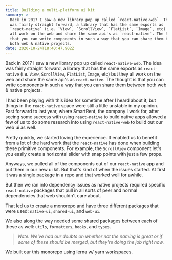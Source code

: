 ```yaml
---
title: Building a multi-platform ui kit
summary: >-
  Back in 2017 I saw a new library pop up called `react-native-web`. The idea
  was fairly straight forward, a library that has the same exports as
  `react-native` (i.e. `View`, `ScrollView`, `FlatList`, `Image`, etc) but they
  all work on the web and share the same api's as `react-native`. The thought is
  that you can write components in such a way that you can share them between
  both web & native projects.
date: 2020-10-24T18:40:47.902Z
---
```

Back in 2017 I saw a new library pop up called `react-native-web`. The idea was fairly straight forward, a library that has the same exports as `react-native` (i.e. `View`, `ScrollView`, `FlatList`, `Image`, etc) but they all work on the web and share the same api's as `react-native`. The thought is that you can write components in such a way that you can share them between both web & native projects.

I had been playing with this idea for sometime after I heard about it, but things in the `react-native` space were still a little unstable in my opinion. Fast forward to last year, where SmartRent, the company I work for, after seeing some success with using `react-native` to build native apps allowed a few of us to do some research into using `react-native-web` to build out our web ui as well.

Pretty quickly, we started loving the experience. It enabled us to benefit from a lot of the hard work that the `react-native` has done when building these primitive components. For example, the `ScrollView` component let's you easily create a horizontal slider with snap points with just a few props.

Anyways, we pulled all of the components out of our `react-native` app and put them in our new ui kit. But that's kind of when the issues started. At first it was a single package in a repo and that worked well for awhile.

But then we ran into dependency issues as native projects required specific `react-native` packages that pull in all sorts of peer and normal dependencies that web shouldn't care about.

That led us to create a monorepo and have three different packages that were used: `native-ui`, `shared-ui`, and `web-ui`.

We also along the way needed some shared packages between each of these as well: `utils`, `formatters`, `hooks`, and `types`. 

> _Note: We've had our doubts on whether not the naming is great or if some of these should be merged, but they're doing the job right now._

We built our this monorepo using lerna w/ yarn workspaces.

